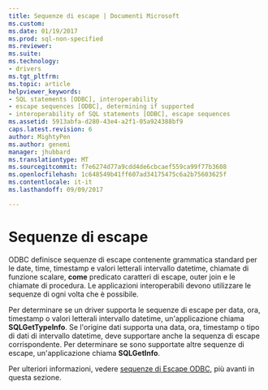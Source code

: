 ```yaml
---
title: Sequenze di escape | Documenti Microsoft
ms.custom: 
ms.date: 01/19/2017
ms.prod: sql-non-specified
ms.reviewer: 
ms.suite: 
ms.technology:
- drivers
ms.tgt_pltfrm: 
ms.topic: article
helpviewer_keywords:
- SQL statements [ODBC], interoperability
- escape sequences [ODBC], determining if supported
- interoperability of SQL statements [ODBC], escape sequences
ms.assetid: 5913abfa-d280-43e4-a2f1-05a924388bf9
caps.latest.revision: 6
author: MightyPen
ms.author: genemi
manager: jhubbard
ms.translationtype: MT
ms.sourcegitcommit: f7e6274d77a9cdd4de6cbcaef559ca99f77b3608
ms.openlocfilehash: 1c648549b41ff607ad34175475c6a2b75603625f
ms.contentlocale: it-it
ms.lasthandoff: 09/09/2017

---
```

# <a name="escape-sequences"></a>Sequenze di escape
ODBC definisce sequenze di escape contenente grammatica standard per le date, time, timestamp e valori letterali intervallo datetime, chiamate di funzione scalare, **come** predicato caratteri di escape, outer join e le chiamate di procedura. Le applicazioni interoperabili devono utilizzare le sequenze di ogni volta che è possibile.  
  
 Per determinare se un driver supporta le sequenze di escape per data, ora, timestamp o valori letterali intervallo datetime, un'applicazione chiama **SQLGetTypeInfo**. Se l'origine dati supporta una data, ora, timestamp o tipo di dati di intervallo datetime, deve supportare anche la sequenza di escape corrispondente. Per determinare se sono supportate altre sequenze di escape, un'applicazione chiama **SQLGetInfo**.  
  
 Per ulteriori informazioni, vedere [sequenze di Escape ODBC](../../../odbc/reference/develop-app/escape-sequences-in-odbc.md), più avanti in questa sezione.
